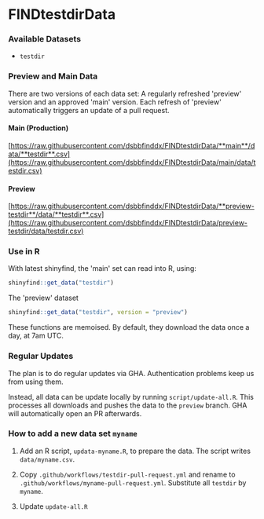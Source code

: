 # FINDtestdirData


### Available Datasets

- `testdir`



### Preview and Main Data

There are two versions of each data set: A regularly refreshed 'preview' version and an approved 'main' version. Each refresh of 'preview' automatically triggers an update of a pull request.


#### Main (Production)

[https://raw.githubusercontent.com/dsbbfinddx/FINDtestdirData/**main**/data/**testdir**.csv](https://raw.githubusercontent.com/dsbbfinddx/FINDtestdirData/main/data/testdir.csv)


#### Preview

[https://raw.githubusercontent.com/dsbbfinddx/FINDtestdirData/**preview-testdir**/data/**testdir**.csv](https://raw.githubusercontent.com/dsbbfinddx/FINDtestdirData/preview-testdir/data/testdir.csv)



### Use in R

With latest shinyfind, the 'main' set can read into R, using:

```r
shinyfind::get_data("testdir")
```

The 'preview' dataset


```r
shinyfind::get_data("testdir", version = "preview")
```

These functions are memoised. By default, they download the data once a day, at 7am UTC.



### Regular Updates

The plan is to do regular updates via GHA. Authentication problems keep us from using them.

Instead, all data can be update locally by running `script/update-all.R`.
This processes all downloads and pushes the data to the `preview` branch. GHA will automatically open an PR afterwards.


### How to add a new data set `myname`

1. Add an R script, `updata-myname.R`, to prepare the data. The script writes `data/myname.csv`.

2. Copy `.github/workflows/testdir-pull-request.yml` and rename to `.github/workflows/myname-pull-request.yml`. Substitute all `testdir` by `myname`.

3. Update `update-all.R`

